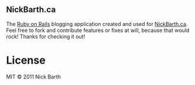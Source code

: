 ## NickBarth.ca
The [Ruby on Rails](https://github.com/rails/rails) blogging application created and used for [NickBarth.ca](http://nickbarth.ca).
Feel free to fork and contribute features or fixes at will, because that would rock! Thanks for checking it out!

# License
MIT &copy; 2011 Nick Barth
